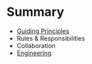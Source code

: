 # Summary

* [Guiding Principles](README.md)
* Rules & Responsibilities
* Collaboration
* [Engineering](engineering.md)


